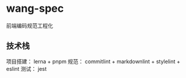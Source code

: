 # wang-spec

前端编码规范工程化

## 技术栈

项目搭建： lerna + pnpm
规范： commitlint + markdownlint + stylelint + eslint
测试： jest
